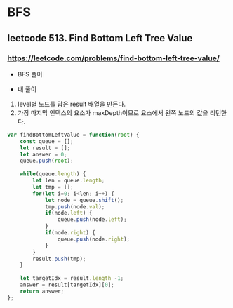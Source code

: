 # BFS

## leetcode 513. Find Bottom Left Tree Value

### https://leetcode.com/problems/find-bottom-left-tree-value/

* BFS 풀이

* 내 풀이 

1. level별 노드를 담은 result 배열을 만든다. 
2. 가장 마지막 인덱스의 요소가 maxDepth이므로 요소에서 왼쪽 노드의 값을 리턴한다.


```js
var findBottomLeftValue = function(root) {
    const queue = [];
    let result = [];    
    let answer = 0;
    queue.push(root);
    
    while(queue.length) {
        let len = queue.length;
        let tmp = [];
        for(let i=0; i<len; i++) {
            let node = queue.shift();
            tmp.push(node.val);
            if(node.left) {
                queue.push(node.left);
            }
            if(node.right) {
                queue.push(node.right);
            }
        }
        result.push(tmp);
    }
    
    let targetIdx = result.length -1;
    answer = result[targetIdx][0];
    return answer;
};
```